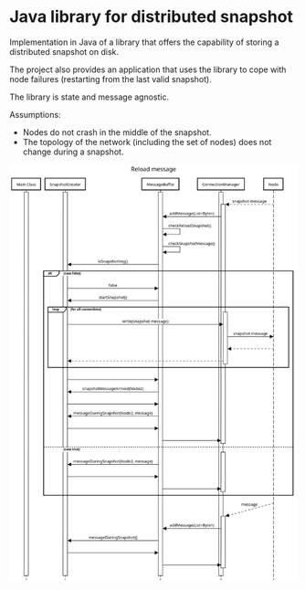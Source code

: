 # Java library for distributed snapshot
Implementation in Java of a library that offers the capability of storing a distributed snapshot on disk.

The project also provides an application that uses the library to cope with node failures (restarting from the last valid snapshot).

The library is state and message agnostic.

Assumptions:
  * Nodes do not crash in the middle of the snapshot.
  * The topology of the network (including the set of nodes) does not change during a snapshot.

![alt text](./Sequence_diagram.png)
